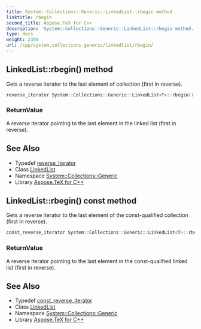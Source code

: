 ```yaml
---
title: System::Collections::Generic::LinkedList::rbegin method
linktitle: rbegin
second_title: Aspose.TeX for C++
description: 'System::Collections::Generic::LinkedList::rbegin method. Gets a reverse iterator to the last element of collection (first in reverse) in C++.'
type: docs
weight: 2300
url: /cpp/system.collections.generic/linkedlist/rbegin/
---
```

## LinkedList::rbegin() method


Gets a reverse iterator to the last element of collection (first in reverse).

```cpp
reverse_iterator System::Collections::Generic::LinkedList<T>::rbegin() noexcept
```


### ReturnValue

A reverse iterator pointing to the last element in the linked list (first in reverse).

## See Also

* Typedef [reverse_iterator](../reverse_iterator/)
* Class [LinkedList](../)
* Namespace [System::Collections::Generic](../../)
* Library [Aspose.TeX for C++](../../../)
## LinkedList::rbegin() const method


Gets a reverse iterator to the last element of the const-qualified collection (first in reverse).

```cpp
const_reverse_iterator System::Collections::Generic::LinkedList<T>::rbegin() const noexcept
```


### ReturnValue

A reverse iterator pointing to the last element in the const-qualified linked list (first in reverse).

## See Also

* Typedef [const_reverse_iterator](../const_reverse_iterator/)
* Class [LinkedList](../)
* Namespace [System::Collections::Generic](../../)
* Library [Aspose.TeX for C++](../../../)
